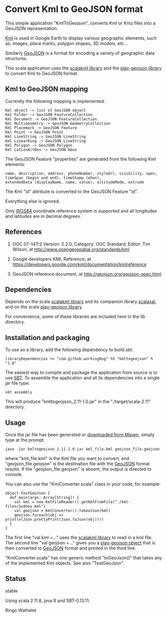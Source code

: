 # Convert Kml to GeoJSON format 

This simple application "KmlToGeojson", converts Kml or Kmz files into a GeoJSON representation. 

[Kml](https://developers.google.com/kml/documentation/kmlreference) is used in Google Earth to display 
various geographic elements, such as; images, place marks, polygon shapes, 3D models, etc...

Similarly [GeoJSON](http://geojson.org/) is a format for encoding a variety of geographic data structures.

This scala application uses the [scalakml library](https://github.com/workingDog/scalakml) and 
the [play-geojson library](https://github.com/jroper/play-geojson) to convert Kml to GeoJSON format.
 
## Kml to GeoJSON mapping

Currently the following mapping is implemented.

    Kml object -> list of GeoJSON object
    Kml Folder -> GeoJSON FeatureCollection
    Kml Document -> GeoJSON FeatureCollection
    Kml MultiGeometry -> GeoJSON GeometryCollection
    Kml Placemark -> GeoJSON Feature
    Kml Point -> GeoJSON Point
    Kml LineString -> GeoJSON LineString
    Kml LinearRing -> GeoJSON LineString
    Kml Polygon -> GeoJSON Polygon
    Kml LatLonAltBox -> GeoJSON bbox

The GeoJSON Feature "properties" are generated from the following Kml elements:

    name, description, address, phoneNumber, styleUrl, visibility, open, 
    timeSpan (begin and end), timeStamp (when),
    extendedData (displayName, name, value), altitudeMode, extrude
 
The Kml "id" attribute is converted to the GeoJSON Feature "id".

Everything else is ignored.
 
Only [WGS84](https://en.wikipedia.org/wiki/World_Geodetic_System) coordinate reference system 
is supported and all longitudes and latitudes are in decimal degrees.
 
## References
 
1) OGC 07-147r2 Version: 2.2.0, Category: OGC Standard, Editor: Tim Wilson, at http://www.opengeospatial.org/standards/kml

2) Google developers KML Reference, at https://developers.google.com/kml/documentation/kmlreference

3) GeoJSON reference document, at http://geojson.org/geojson-spec.html

## Dependencies

Depends on the scala [scalakml library](https://github.com/workingDog/scalakml)
and its companion library [scalaxal](https://github.com/workingDog/scalaxal), 
and on the scala [play-geojson library](https://github.com/jroper/play-geojson).

For convenience, some of these libraries are included here in the lib directory.

## Installation and packaging

To use as a library, add the following dependency to build.sbt:

    libraryDependencies += "com.github.workingDog" %% "kmltogeojson" % "1.0"

The easiest way to compile and package the application from source is to use [SBT](http://www.scala-sbt.org/).
To assemble the application and all its dependencies into a single jar file type:

    sbt assembly

This will produce "kmltogeojson_2.11-1.0.jar" in the "./target/scala-2.11" directory.

## Usage

Once the jar file has been generated or [downloaded from Maven](https://search.maven.org/#search%7Cga%7C1%7Ca%3A%22kmltogeojson_2.11%22), simply type at the prompt:
 
    java -jar kmltogeojson_2.11-1.0.jar kml_file.kml geojson_file.geojson
 
where "kml_file.kml" is the Kml file you want to convert, and "geojson_file.geojson" is the destination file 
with the [GeoJSON](http://geojson.org/) format results. If the "geojson_file.geojson" is absent, the output is directed to console.
 
You can also use the "KmlConverter.scala" class in your code, for example: 

    object TestGeoJson {
      def main(args: Array[String]) {
        val kml = new KmlFileReader().getKmlFromFile("./kml-files/Sydney.kml")
        val geojson = KmlConverter().toGeoJson(kml)
        geojson.foreach(obj => println(Json.prettyPrint(Json.toJson(obj))))
      }
    }
   
The first line "val kml =..." uses the [scalakml library](https://github.com/workingDog/scalakml) to read in a kml file.    
The second line "val geojson =..." gives you a [play-geojson object](https://github.com/jroper/play-geojson) that 
is then converted to [GeoJSON](http://geojson.org/) format and printed in the third line.
 
"KmlConverter.scala" has one generic method "toGeoJson()" that takes any of the implemented Kml objects. 
See also "TestGeoJson".

## Status

stable

Using scala 2.11.8, java 8 and SBT-0.13.11.


Ringo Wathelet
